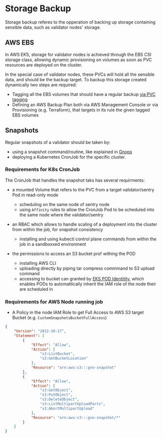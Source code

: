 # Storage Backup

Storage backup referes to the opperation of backing up storage containing sensible data,
such as validator nodes' storage.

## AWS EBS

In AWS EKS, storage for validator nodes is achieved through the EBS CSI storage class, allowing
dynamic provisioning on volumes as soon as PVC resources are deployed on the cluster.

In the special case of validator nodes, these PVCs will hold all the sensible data, and should be the backup target.
To backup this storage created dynamically two steps are required:

* Tagging all the EBS volumes that should have a regular backup [via PVC tagging](../../../k8s/aws-eks/README.md#tags)
* Defining an AWS Backup Plan both via AWS Management Console or via Provisioning (e.g. Terraform),
that targets in its rule the given tagged EBS volumes

## Snapshots

Regular snapshots of a validator should be taken by:

* using a snapshot command/routine, like explained in [Gnops](https://gnops.io/articles/effective-gnops/snapshot-nodes/)
* deploying a Kubernetes CronJob for the specific cluster.

### Requirements for K8s CronJob

The CronJob that handles the snapshot taks has several requirments:

* a mounted Volume that refers to the PVC from a target validator/sentry Pod in read-only mode
  * scheduling on the same node of sentry node
  * using `Affinity` rules to allow the CronJob Pod to be scheduled into the same node where the validator/sentry

* an RBAC which allows to handle scaling of a deployment into the cluster from within the job, for snapshot consistency
  * installing and using kubectl control plane commands from within the job in a sandboxxed environment

* the permissions to access an S3 bucket prof withing the POD
  * installing AWS CLI
  * uploading directly by piping tar compress commmand to S3 upload command
  * accessing to bucket can granted by [EKS POD Identitity](https://docs.aws.amazon.com/eks/latest/userguide/pod-identities.html), which enables PODs to automattically inherit the IAM role of the node their are scheduled in

### Requirements for AWS Node running job

* A Policy in the node IAM Role to get Full Access to AWS S3 target Bucket (e.g. `CustomSnapshotsBucketFullAccess`)

```json
{
    "Version": "2012-10-17",
    "Statement": [
        {
            "Effect": "Allow",
            "Action": [
                "s3:ListBucket",
                "s3:GetBucketLocation"
            ],
            "Resource": "arn:aws:s3:::gno-snapshot"
        },
        {
            "Effect": "Allow",
            "Action": [
                "s3:GetObject",
                "s3:PutObject",
                "s3:DeleteObject",
                "s3:ListMultipartUploadParts",
                "s3:AbortMultipartUpload"
            ],
            "Resource": "arn:aws:s3:::gno-snapshot/*"
        }
    ]
}
```
